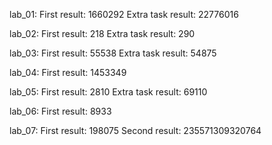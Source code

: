 lab_01: First result: 1660292
Extra task result: 22776016

lab_02: First result: 218
Extra task result: 290

lab_03: First result: 55538
Extra task result: 54875

lab_04: First result: 1453349

lab_05: First result: 2810
Extra task result: 69110

lab_06: First result: 8933

lab_07: First result: 198075
Second result: 235571309320764
